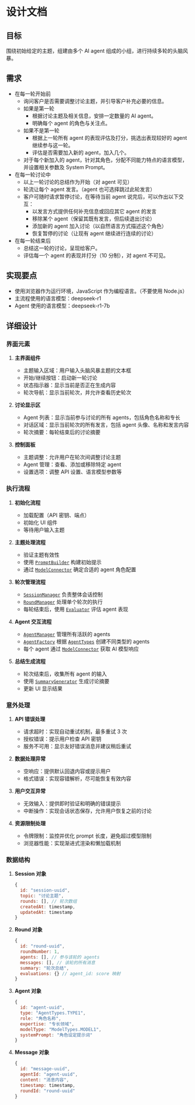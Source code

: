 # 设计文档

## 目标

围绕初始给定的主题，组建由多个 AI agent 组成的小组，进行持续多轮的头脑风暴。

## 需求

- 在每一轮开始前
  - 询问客户是否需要调整讨论主题，并引导客户补充必要的信息。
  - 如果是第一轮
    - 根据讨论主题及相关信息，安排一定数量的 AI agent。
    - 明确每个 agent 的角色与关注点。
  - 如果不是第一轮
    - 根据上一轮所有 agent 的表现评估及打分，挑选出表现较好的 agent 继续参与这一轮。
    - 评估是否需要加入新的 agent，加入几个。
  - 对于每个新加入的 agent，针对其角色，分配不同能力特点的语言模型，并设置相关参数及 System Prompt。
- 在每一轮讨论中
  - 以上一轮讨论的总结作为开始（对 agent 可见）
  - 轮流让每个 agent 发言。（agent 也可选择跳过此轮发言）
  - 客户可随时请求暂停讨论，在等待当前 agent 说完后，可以作出以下交互：
    - 以发言方式提供任何补充信息或回应其它 agent 的发言
    - 移除某个 agent（保留其既有发言，但后续退出讨论）
    - 添加新的 agent 加入讨论（以自然语言方式描述这个角色）
    - 恢复暂停的讨论（让现有 agent 继续进行连续的讨论）
- 在每一轮结束后
  - 总结这一轮的讨论，呈现给客户。
  - 评估每一个 agent 的表现并打分（10 分制），对 agent 不可见。

## 实现要点

- 使用浏览器作为运行环境，JavaScript 作为编程语言。（不要使用 Node.js）
- 主流程使用的语言模型：deepseek-r1
- Agent 使用的语言模型：deepseek-r1-7b

## 详细设计

### 界面元素

1. **主界面组件**
   - 主题输入区域：用户输入头脑风暴主题的文本框
   - 开始/继续按钮：启动新一轮讨论
   - 状态指示器：显示当前是否正在生成内容
   - 轮次导航：显示当前轮次，并允许查看历史轮次

2. **讨论显示区**
   - Agent 列表：显示当前参与讨论的所有 agents，包括角色名称和专长
   - 对话区域：显示当前轮次的所有发言，包括 agent 头像、名称和发言内容
   - 轮次摘要：每轮结束后的讨论摘要

3. **控制面板**
   - 主题调整：允许用户在轮次间调整讨论主题
   - Agent 管理：查看、添加或移除特定 agent
   - 设置选项：调整 API 设置、语言模型参数等

### 执行流程

1. **初始化流程**
   - 加载配置（API 密钥、端点）
   - 初始化 UI 组件
   - 等待用户输入主题

2. **主题处理流程**
   - 验证主题有效性
   - 使用 [`PromptBuilder`](js/utils/promptBuilder.js) 构建初始提示
   - 通过 [`ModelConnector`](js/models/modelConnector.js) 确定合适的 agent 角色配置

3. **轮次管理流程**
   - [`SessionManager`](js/session/sessionManager.js) 负责整体会话控制
   - [`RoundManager`](js/session/roundManager.js) 处理单个轮次的执行
   - 每轮结束后，使用 [`Evaluator`](js/session/evaluator.js) 评估 agent 表现

4. **Agent 交互流程**
   - [`AgentManager`](js/agents/agentManager.js) 管理所有活跃的 agents
   - [`AgentFactory`](js/agents/agentFactory.js) 根据 [`AgentTypes`](js/agents/agentTypes.js) 创建不同类型的 agents
   - 每个 agent 通过 [`ModelConnector`](js/models/modelConnector.js) 获取 AI 模型响应

5. **总结生成流程**
   - 轮次结束后，收集所有 agent 的输入
   - 使用 [`SummaryGenerator`](js/utils/summaryGenerator.js) 生成讨论摘要
   - 更新 UI 显示结果

### 意外处理

1. **API 错误处理**
   - 请求超时：实现自动重试机制，最多重试 3 次
   - 授权错误：提示用户检查 API 密钥
   - 服务不可用：显示友好错误消息并建议稍后重试

2. **数据处理异常**
   - 空响应：提供默认回退内容或提示用户
   - 格式错误：实现容错解析，尽可能恢复有效内容

3. **用户交互异常**
   - 无效输入：提供即时验证和明确的错误提示
   - 中断操作：实现会话状态保存，允许用户恢复之前的讨论

4. **资源限制处理**
   - 令牌限制：监控并优化 prompt 长度，避免超过模型限制
   - 浏览器性能：实现渐进式渲染和懒加载机制

### 数据结构

1. **Session 对象**

   ```javascript
   {
     id: "session-uuid",
     topic: "讨论主题",
     rounds: [], // 轮次数组
     createdAt: timestamp,
     updatedAt: timestamp
   }
   ```

2. **Round 对象**

   ```javascript
   {
     id: "round-uuid",
     roundNumber: 1,
     agents: [], // 参与该轮的 agents
     messages: [], // 该轮的所有消息
     summary: "轮次总结",
     evaluations: {} // agent_id: score 映射
   }
   ```

3. **Agent 对象**

   ```javascript
   {
     id: "agent-uuid",
     type: "AgentTypes.TYPE1",
     role: "角色名称",
     expertise: "专长领域",
     modelType: "ModelTypes.MODEL1",
     systemPrompt: "角色设定提示词"
   }
   ```

4. **Message 对象**

   ```javascript
   {
     id: "message-uuid",
     agentId: "agent-uuid",
     content: "消息内容",
     timestamp: timestamp,
     roundId: "round-uuid"
   }
   ```
